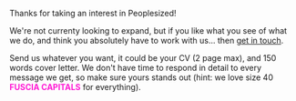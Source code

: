 Thanks for taking an interest in Peoplesized!

We're not currenty looking to expand, but if you like what you see of what we do, and think you absolutely have to work with us... then [get in touch](mailto:work-with-us@peoplesized.com).

Send us whatever you want, it could be your CV (2 page max), and 150 words cover letter. We don't have time to respond in detail to every message we get, so make sure yours stands out (hint: we love size 40 <strong style="color: #FF1AD4;">FUSCIA CAPITALS</strong> for everything).